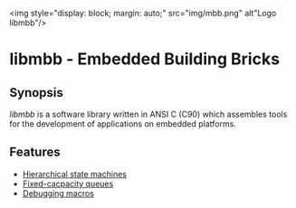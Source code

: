 <img style="display: block; margin: auto;" src="img/mbb.png" alt"Logo libmbb"/>

libmbb - Embedded Building Bricks
=================================

Synopsis
--------

*libmbb* is a software library written in ANSI C (C90) which assembles tools
for the development of applications on embedded platforms.

Features
--------

* [Hierarchical state machines](docs/HSM.md)
* [Fixed-cacpacity queues](docs/Queue.md)
* [Debugging macros](docs/Debugging.md)
